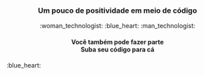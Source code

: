 

<h3 align="center">Um pouco de positividade em meio de código</h3>
<div id: "emoji" align= "center">
:woman_technologist: :blue_heart: :man_technologist: 
</div>

<h4 align=center> Você também pode fazer parte</br>
Suba seu código para cá</h4> 
:blue_heart:
